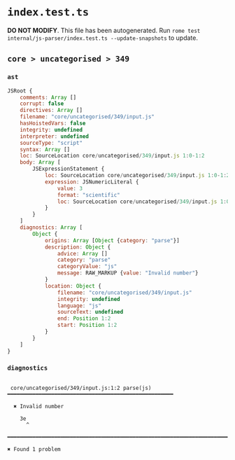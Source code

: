 # `index.test.ts`

**DO NOT MODIFY**. This file has been autogenerated. Run `rome test internal/js-parser/index.test.ts --update-snapshots` to update.

## `core > uncategorised > 349`

### `ast`

```javascript
JSRoot {
	comments: Array []
	corrupt: false
	directives: Array []
	filename: "core/uncategorised/349/input.js"
	hasHoistedVars: false
	integrity: undefined
	interpreter: undefined
	sourceType: "script"
	syntax: Array []
	loc: SourceLocation core/uncategorised/349/input.js 1:0-1:2
	body: Array [
		JSExpressionStatement {
			loc: SourceLocation core/uncategorised/349/input.js 1:0-1:2
			expression: JSNumericLiteral {
				value: 3
				format: "scientific"
				loc: SourceLocation core/uncategorised/349/input.js 1:0-1:2
			}
		}
	]
	diagnostics: Array [
		Object {
			origins: Array [Object {category: "parse"}]
			description: Object {
				advice: Array []
				category: "parse"
				categoryValue: "js"
				message: RAW_MARKUP {value: "Invalid number"}
			}
			location: Object {
				filename: "core/uncategorised/349/input.js"
				integrity: undefined
				language: "js"
				sourceText: undefined
				end: Position 1:2
				start: Position 1:2
			}
		}
	]
}
```

### `diagnostics`

```

 core/uncategorised/349/input.js:1:2 parse(js) ━━━━━━━━━━━━━━━━━━━━━━━━━━━━━━━━━━━━━━━━━━━━━━━━━━━━━

  ✖ Invalid number

    3e
      ^

━━━━━━━━━━━━━━━━━━━━━━━━━━━━━━━━━━━━━━━━━━━━━━━━━━━━━━━━━━━━━━━━━━━━━━━━━━━━━━━━━━━━━━━━━━━━━━━━━━━━

✖ Found 1 problem

```
